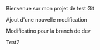 Bienvenue sur mon projet de test Git

Ajout d'une nouvelle modification

Modificatino pour la branch de dev

Test2